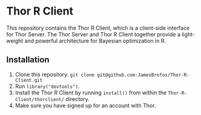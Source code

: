 # Thor R Client

This repository contains the Thor R Client, which is a client-side interface for Thor Server. The Thor Server and Thor R Client together provide a light-weight and powerful architecture for Bayesian optimization in R.

## Installation

1. Clone this repository. `git clone git@github.com:JamesBrofos/Thor-R-Client.git`
2. Run `library("devtools")`.
3. Install the Thor R Client by running `install()` from within the `Thor-R-Client/thorclient/` directory.
4. Make sure you have signed up for an account with Thor.
